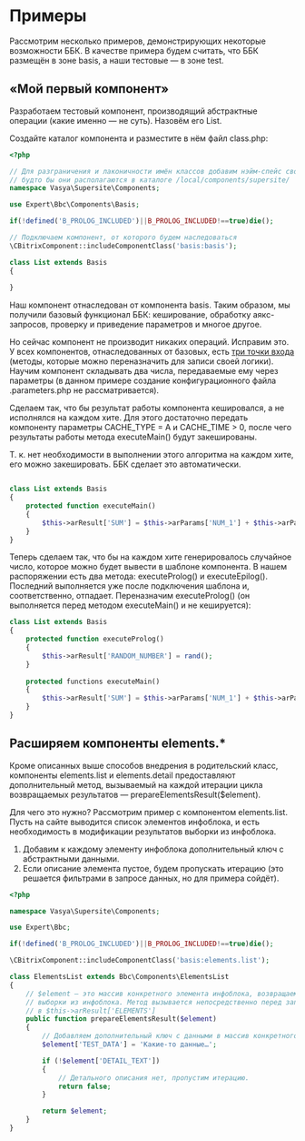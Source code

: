 # Примеры

Рассмотрим несколько примеров, демонстрирующих некоторые возможности ББК. В качестве примера будем считать, что ББК размещён в зоне basis, а наши тестовые — в зоне test.

## «Мой первый компонент»

Разработаем тестовый компонент, производящий абстрактные операции (какие именно — не суть). Назовём его List.

Создайте каталог компонента и разместите в нём файл class.php:

```php
<?php

// Для разграничения и лаконичности имён классов добавим нэйм-спейс своих компонентов,
// будто бы они располагаются в каталоге /local/components/supersite/
namespace Vasya\Supersite\Components;

use Expert\Bbc\Components\Basis;

if(!defined('B_PROLOG_INCLUDED')||B_PROLOG_INCLUDED!==true)die();

// Подключаем компонент, от которого будем наследоваться
\CBitrixComponent::includeComponentClass('basis:basis');

class List extends Basis
{
    
}
```

Наш компонент отнаследован от компонента basis. Таким образом, мы получили базовый функционал ББК: кеширование, обработку аякс-запросов, проверку и приведение параметров и многое другое.

Но сейчас компонент не производит никаких операций.  Исправим это. У всех компонентов, отнаследованных от базовых, есть [три точки входа](#Архитектура) (методы, которые можно переназначить для записи своей логики). Научим компонент складывать два числа, передаваемые ему через параметры (в данном примере создание конфигурационного файла .parameters.php не рассматривается). 

Сделаем так, что бы результат работы компонента кешировался, а не исполнялся на каждом хите. Для этого достаточно передать компоненту параметры CACHE_TYPE = A и CACHE_TIME > 0, после чего результаты работы метода executeMain() будут закешированы.

Т. к. нет необходимости в выполнении этого алгоритма на каждом хите, его можно закешировать. ББК сделает это автоматически.

```php

class List extends Basis
{
    protected function executeMain()
    {
	    $this->arResult['SUM'] = $this->arParams['NUM_1'] + $this->arParams['NUM_2'];
    }
}
```

Теперь сделаем так, что бы на каждом хите генерировалось случайное число, которое можно будет вывести в шаблоне компонента. В нашем распоряжении есть два метода: executeProlog() и executeEpilog(). Последний выполняется уже после подключения шаблона и, соответственно, отпадает. Переназначим executeProlog() (он выполняется перед методом executeMain() и не кешируется):

```php
class List extends Basis
{
	protected function executeProlog()
	{
		$this->arResult['RANDOM_NUMBER'] = rand();
	}
	
	protected functions executeMain()
    {
	    $this->arResult['SUM'] = $this->arParams['NUM_1'] + $this->arParams['NUM_2'];
    }
}
```

## Расширяем компоненты elements.*

Кроме описанных выше способов внедрения в родительский класс, компоненты elements.list и elements.detail предоставляют дополнительный метод, вызываемый на каждой итерации цикла возвращаемых результатов — prepareElementsResult($element).

Для чего это нужно? Рассмотрим пример с компонентом elements.list. Пусть на сайте выводится список элементов инфоблока, и есть необходимость в модификации результатов выборки из инфоблока.

1. Добавим к каждому элементу инфоблока дополнительный ключ с абстрактными данными.
1. Если описание элемента пустое, будем пропускать итерацию (это решается фильтрами в запросе данных, но для примера сойдёт).

```php
<?php

namespace Vasya\Supersite\Components;

use Expert\Bbc;

if(!defined('B_PROLOG_INCLUDED')||B_PROLOG_INCLUDED!==true)die();

\CBitrixComponent::includeComponentClass('basis:elements.list');

class ElementsList extends Bbc\Components\ElementsList
{
	// $element — это массив конкретного элемента инфоблока, возвращаемый в результате
	// выборки из инфоблока. Метод вызывается непосредственно перед записью жлемента
	// в $this->arResult['ELEMENTS']
    public function prepareElementsResult($element)
    {
	    // Добавляем дополнительный ключ с данными в массив конкретного элемента
        $element['TEST_DATA'] = 'Какие-то данные…';

		if (!$element['DETAIL_TEXT'])
		{
			// Детального описания нет, пропустим итерацию.
			return false;
		}

        return $element;
    }
}
```